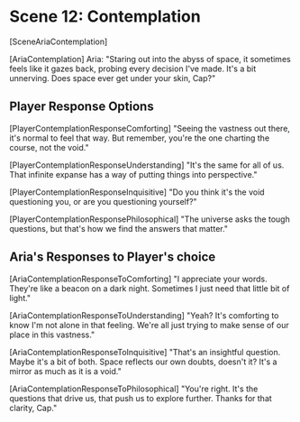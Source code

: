 # Scene 12: Contemplation

[SceneAriaContemplation]

[AriaContemplation]
Aria: "Staring out into the abyss of space, it sometimes feels like it gazes back, probing every decision I've made. It's a bit unnerving. Does space ever get under your skin, Cap?"

## Player Response Options

[PlayerContemplationResponseComforting]
"Seeing the vastness out there, it's normal to feel that way. But remember, you're the one charting the course, not the void."

[PlayerContemplationResponseUnderstanding]
"It's the same for all of us. That infinite expanse has a way of putting things into perspective."

[PlayerContemplationResponseInquisitive]
"Do you think it's the void questioning you, or are you questioning yourself?"

[PlayerContemplationResponsePhilosophical]
"The universe asks the tough questions, but that's how we find the answers that matter."

## Aria's Responses to Player's choice

[AriaContemplationResponseToComforting]
"I appreciate your words. They're like a beacon on a dark night. Sometimes I just need that little bit of light."

[AriaContemplationResponseToUnderstanding]
"Yeah? It's comforting to know I'm not alone in that feeling. We're all just trying to make sense of our place in this vastness."

[AriaContemplationResponseToInquisitive]
"That's an insightful question. Maybe it's a bit of both. Space reflects our own doubts, doesn't it? It's a mirror as much as it is a void."

[AriaContemplationResponseToPhilosophical]
"You're right. It's the questions that drive us, that push us to explore further. Thanks for that clarity, Cap."
